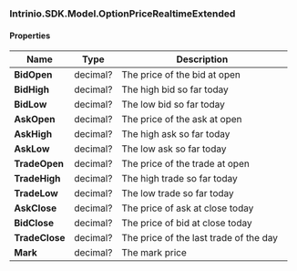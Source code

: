 [//]: # (CLASS:Intrinio.SDK.Model.OptionPriceRealtimeExtended)

[//]: # (KIND:object)

### Intrinio.SDK.Model.OptionPriceRealtimeExtended
#### Properties

[//]: # (START_DEFINITION)

Name | Type | Description
------------ | ------------- | -------------
**BidOpen** | decimal? | The price of the bid at open &nbsp;
**BidHigh** | decimal? | The high bid so far today &nbsp;
**BidLow** | decimal? | The low bid so far today &nbsp;
**AskOpen** | decimal? | The price of the ask at open &nbsp;
**AskHigh** | decimal? | The high ask so far today &nbsp;
**AskLow** | decimal? | The low ask so far today &nbsp;
**TradeOpen** | decimal? | The price of the trade at open &nbsp;
**TradeHigh** | decimal? | The high trade so far today &nbsp;
**TradeLow** | decimal? | The low trade so far today &nbsp;
**AskClose** | decimal? | The price of ask at close today &nbsp;
**BidClose** | decimal? | The price of bid at close today &nbsp;
**TradeClose** | decimal? | The price of the last trade of the day &nbsp;
**Mark** | decimal? | The mark price &nbsp;

[//]: # (END_DEFINITION)


